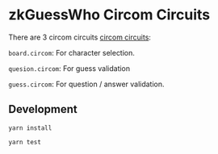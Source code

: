 # zkGuessWho Circom Circuits

There are 3 circom circuits [circom circuits](https://github.com/iden3/circom): 

`board.circom`: For character selection.

`quesion.circom`: For guess validation

`guess.circom`: For question / answer validation.

## Development

``` 
yarn install
```

``` 
yarn test
```